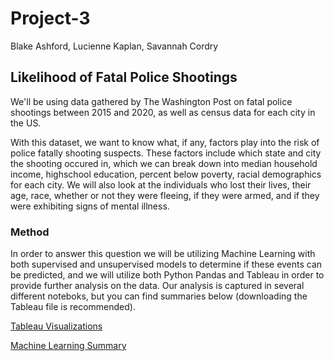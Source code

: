 # Project-3
Blake Ashford, Lucienne Kaplan, Savannah Cordry

## Likelihood of Fatal Police Shootings
We'll be using data gathered by The Washington Post on fatal police shootings between 2015 and 2020, as well as census data for each city in the US.

With this dataset, we want to know what, if any, factors play into the risk of police fatally shooting suspects. These factors include which state and city the shooting occured in, which we can break down into median household income, highschool education, percent below poverty, racial demographics for each city. We will also look at the individuals who lost their lives, their age, race, whether or not they were fleeing, if they were armed, and if they were exhibiting signs of mental illness.

### Method
In order to answer this question we will be utilizing Machine Learning with both supervised and unsupervised models to determine if these events can be predicted, and we will utilize both Python Pandas and Tableau in order to provide further analysis on the data. Our analysis is captured in several different noteboks, but you can find summaries below (downloading the Tableau file is recommended).

[Tableau Visualizations](https://public.tableau.com/profile/blake.ashford#!/vizhome/Project-3_16156616983590/Mapofshootings)

[Machine Learning Summary](https://blashford.github.io/Project-3/presentation_website/index.html)
